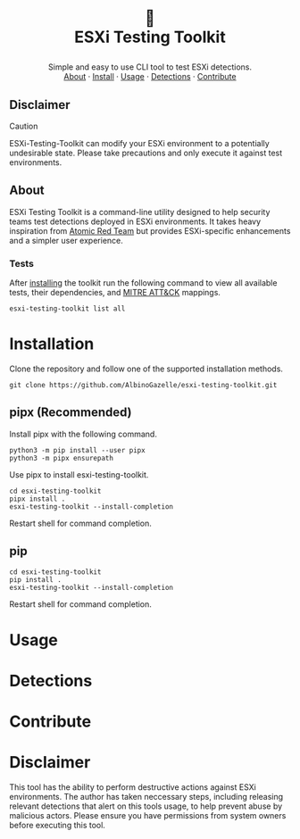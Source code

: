 <h1>
<p align="center">
&#129520;
<br>ESXi Testing Toolkit
</h1>
  <p align="center">
    Simple and easy to use CLI tool to test ESXi detections.
    <br />
    <a href="#about">About</a>
    ·
    <a href="#installation">Install</a>
    ·
    <a href="#usage">Usage</a>
    ·
    <a href="#detections">Detections</a>
    ·
    <a href="#contribute">Contribute</a>
  </p>
</p>

<gif of toolkit running delete snapshots>

## Disclaimer

>[!CAUTION]  
>ESXi-Testing-Toolkit can modify your ESXi environment to a potentially undesirable state. Please take precautions and only execute it against test environments.

## About

ESXi Testing Toolkit is a command-line utility designed to help security teams test detections deployed in ESXi environments. It takes heavy inspiration from [Atomic Red Team](https://github.com/redcanaryco/atomic-red-team) but provides ESXi-specific enhancements and a simpler user experience.

<talk about methods of execution and modules here>


### Tests

After [installing](#installation) the toolkit run the following command to view all available tests, their dependencies, and [MITRE ATT&CK](https://attack.mitre.org/) mappings.

```
esxi-testing-toolkit list all
```


# Installation
Clone the repository and follow one of the supported installation methods.
```
git clone https://github.com/AlbinoGazelle/esxi-testing-toolkit.git
```
## pipx (Recommended)

Install pipx with the following command.
```
python3 -m pip install --user pipx
python3 -m pipx ensurepath
```

Use pipx to install esxi-testing-toolkit.
```
cd esxi-testing-toolkit
pipx install .
esxi-testing-toolkit --install-completion
```
Restart shell for command completion.

## pip
```
cd esxi-testing-toolkit
pip install .
esxi-testing-toolkit --install-completion
```
Restart shell for command completion.

# Usage

# Detections
<link to medium blogpost about ESXi detection engineering>
<link to detections/ folder>

# Contribute

# Disclaimer
This tool has the ability to perform destructive actions against ESXi environments. The author has taken neccessary steps, including releasing relevant detections that alert on this tools usage, to help prevent abuse by malicious actors. Please ensure you have permissions from system owners before executing this tool. 